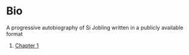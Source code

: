 # Bio

A progressive autobiography of Si Jobling written in a publicly available format

1. [Chapter 1](chapter-1)
